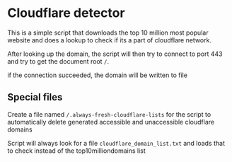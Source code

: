 # Cloudflare detector

This is a simple script that downloads the top 10 million most popular website and does a lookup to check if its a part of cloudflare network.

After looking up the domain, the script will then try to connect to port 443 and try to get the document root `/`.

if the connection succeeded, the domain will be written to file

## Special files

Create a file named `/.always-fresh-cloudflare-lists` for the script to automatically delete generated accessible and unaccessible cloudflare domains

Script will always look for a file `cloudflare_domain_list.txt` and loads that to check instead of the top10milliondomains list
